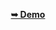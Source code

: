 <div align="center">


 <a href="https://rudeusgreyrat32.github.io/DevBlog/"><strong>➥ Demo</strong></a> 
 
 </div>

